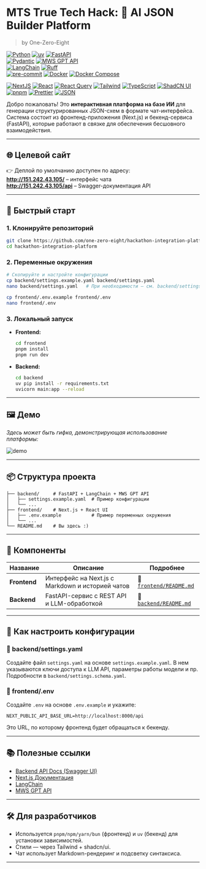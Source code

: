 # MTS True Tech Hack: 🧠 AI JSON Builder Platform

> by One-Zero-Eight

[![Python][Python]][Python-url]
[![uv][uv]][uv-url]
[![FastAPI][FastAPI]][FastAPI-url]  
[![Pydantic][Pydantic]][Pydantic-url]
[![MWS GPT API][MWS-GPT-API]][MWS-GPT-API-url]  
[![LangChain][LangChain]][LangChain-url]
[![Ruff][Ruff]][Ruff-url]  
[![pre-commit][pre-commit]][pre-commit-url]
[![Docker][Docker]][Docker-url]
[![Docker Compose][Docker-Compose]][Docker-Compose-url]

[![NextJS][Nextjs]][Next-url]
[![React][React]][react-url]
[![React Query][react-query]][rq-url]
[![Tailwind][Tailwind CSS]][Tailwind-url]
[![TypeScript][TypeScript]][ts-url]
[![ShadCN UI][Shadcnui]][shadcn-url]
[![pnpm][pnpm]][pnpm-url]
[![Prettier][prettier]][prettier-url]
[![JSON][json]][json-url]

Добро пожаловать! Это **интерактивная платформа на базе ИИ** для генерации структурированных JSON-схем в формате
чат-интерфейса. Система состоит из фронтенд-приложения (Next.js) и бекенд-сервиса (FastAPI), которые работают в связке
для обеспечения бесшовного взаимодействия.

---

## 🌐 Целевой сайт

👉 Деплой по умолчанию доступен по адресу:  
**http://151.242.43.105/** – интерфейс чата  
**http://151.242.43.105/api** – Swagger-документация API

---

## 🚀 Быстрый старт

### 1. Клонируйте репозиторий

```bash
git clone https://github.com/one-zero-eight/hackathon-integration-platform.git
cd hackathon-integration-platform
```

### 2. Переменные окружения

```bash
# Скопируйте и настройте конфигурации
cp backend/settings.example.yaml backend/settings.yaml
nano backend/settings.yaml   # При необходимости — см. backend/settings.schema.yaml

cp frontend/.env.example frontend/.env
nano frontend/.env
```

### 3. Локальный запуск

- **Frontend:**
  ```bash
  cd frontend
  pnpm install
  pnpm run dev
  ```

- **Backend:**
  ```bash
  cd backend
  uv pip install -r requirements.txt
  uvicorn main:app --reload
  ```

---

## 🖼️ Демо

_Здесь может быть гифка, демонстрирующая использование платформы:_

![demo](./assets/demo.gif)

---

## 📦 Структура проекта

```text
├── backend/     # FastAPI + LangChain + MWS GPT API
│   ├── settings.example.yaml  # Пример конфигурации
│   └── ...
├── frontend/    # Next.js + React UI
│   ├── .env.example           # Пример переменных окружения
│   └── ...
└── README.md    # Вы здесь :)
```

---

## 🧩 Компоненты

| Название     | Описание                                         | Подробнее                                       |
|--------------|--------------------------------------------------|-------------------------------------------------|
| **Frontend** | Интерфейс на Next.js с Markdown и историей чатов | 📄 [`frontend/README.md`](./frontend/README.md) |
| **Backend**  | FastAPI-сервис с REST API и LLM-обработкой       | 📄 [`backend/README.md`](./backend/README.md)   |

---

## 🧾 Как настроить конфигурации

### 📍 backend/settings.yaml

Создайте файл `settings.yaml` на основе `settings.example.yaml`. В нем указываются ключи доступа к LLM API, параметры
работы модели и пр.  
Подробности в `backend/settings.schema.yaml`.

### 📍 frontend/.env

Создайте `.env` на основе `.env.example` и укажите:

```env
NEXT_PUBLIC_API_BASE_URL=http://localhost:8000/api
```

Это URL, по которому фронтенд будет обращаться к бекенду.

---

## 📚 Полезные ссылки

- [Backend API Docs (Swagger UI)](http://localhost:8000/api/docs)
- [Next.js Документация](https://nextjs.org/docs)
- [LangChain](https://www.langchain.com/)
- [MWS GPT API](https://api.gpt.mws.ru/)

---

## 🛠️ Для разработчиков

- Используется `pnpm/npm/yarn/bun` (фронтенд) и `uv` (бекенд) для установки зависимостей.
- Стили — через Tailwind + shadcn/ui.
- Чат использует Markdown-рендеринг и подсветку синтаксиса.

---

[Python]: https://img.shields.io/badge/Python_3.12-000000?style=for-the-badge&logo=python

[Python-url]: https://www.python.org/downloads/

[uv]: https://img.shields.io/badge/uv-000000?style=for-the-badge&logo=python

[uv-url]: https://github.com/astral-sh/uv

[FastAPI]: https://img.shields.io/badge/FastAPI-000000?style=for-the-badge&logo=fastapi

[FastAPI-url]: https://fastapi.tiangolo.com/

[Pydantic]: https://img.shields.io/badge/Pydantic-000000?style=for-the-badge&logo=pydantic

[Pydantic-url]: https://docs.pydantic.dev/latest/

[MWS-GPT-API]: https://img.shields.io/badge/MWS_GPT_API-000000?style=for-the-badge&logo=openai

[MWS-GPT-API-url]: https://api.gpt.mws.ru/

[LangChain]: https://img.shields.io/badge/LangChain-000000?style=for-the-badge&logo=langchain

[LangChain-url]: https://www.langchain.com/

[Ruff]: https://img.shields.io/badge/Ruff-000000?style=for-the-badge&logo=ruff

[Ruff-url]: https://docs.astral.sh/ruff/

[pre-commit]: https://img.shields.io/badge/pre--commit-000000?style=for-the-badge&logo=pre-commit

[pre-commit-url]: https://pre-commit.com/

[Docker]: https://img.shields.io/badge/Docker-000000?style=for-the-badge&logo=docker

[Docker-url]: https://www.docker.com/

[Docker-Compose]: https://img.shields.io/badge/Docker_Compose-000000?style=for-the-badge&logo=docker

[Docker-Compose-url]: https://docs.docker.com/compose/

[NextJS]: https://img.shields.io/badge/Next-black?style=for-the-badge&logo=next.js&logoColor=white

[Next-url]: https://nextjs.org/

[Tailwind CSS]: https://img.shields.io/badge/tailwind-000000?style=for-the-badge&logo=tailwindCSS

[Tailwind-url]: https://tailwindcss.com/

[pnpm]: https://img.shields.io/badge/pnpm-000000.svg?style=for-the-badge&logo=pnpm&logoColor=f69220

[pnpm-url]: https://pnpm.io/

[TypeScript]: https://img.shields.io/badge/typescript-000000.svg?style=for-the-badge&logo=typescript&logoColor=white

[ts-url]: https://www.typescriptlang.org/

[Shadcnui]: https://img.shields.io/badge/shadcn/ui-000000.svg?style=for-the-badge&2F&logo=shadcnui&color=131316

[shadcn-url]: https://ui.shadcn.com/

[json]: https://img.shields.io/badge/json-000000.svg?style=for-the-badge&logo=json&logoColor=white

[json-url]: https://www.json.org/json-en.html

[React]: https://img.shields.io/badge/react-000000.svg?style=for-the-badge&logo=react&logoColor=%2361DAFB

[react-url]: https://react.dev/

[react-query]: https://img.shields.io/badge/React_Query-000000.svg?style=for-the-badge&logo=ReactQuery&logoColor=white

[rq-url]: https://tanstack.com/query/latest/docs/framework/react/overview

[prettier]: https://img.shields.io/badge/prettier-000000.svg?style=for-the-badge&logo=prettier&logoColor=F7BA3E

[prettier-url]: https://prettier.io/